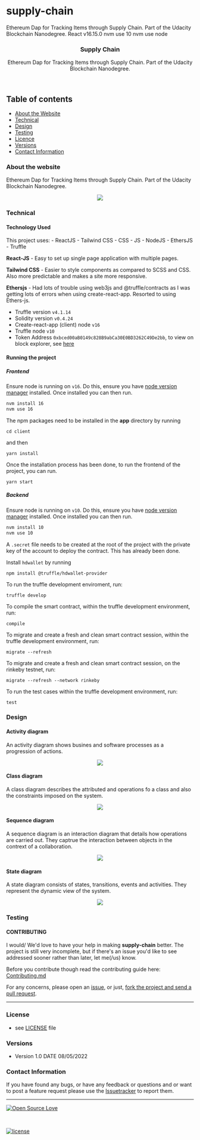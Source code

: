 # supply-chain

Ethereum Dap for Tracking Items through Supply Chain. Part of the Udacity Blockchain Nanodegree.
React v16.15.0
nvm use 10
nvm use node

<p align="center">
  <h3 align="center">Supply Chain</h3>

  <p align="center">
Ethereum Dap for Tracking Items through Supply Chain. Part of the Udacity Blockchain Nanodegree.
    <br>
    </p>
</p>

<br>

## Table of contents

- [About the Website](#about-the-website)
- [Technical](#technical)
- [Design](#design)
- [Testing](#testing)
- [Licence](#license)
- [Versions](#versions)
- [Contact Information](#contact-information)

### About the website

Ethereum Dap for Tracking Items through Supply Chain. Part of the Udacity Blockchain Nanodegree.

<p align="center">
  <img src="./assets/czD19w0Pzf.gif"/>
</p>

### Technical

#### Technology Used

This project uses: - ReactJS - Tailwind CSS - CSS - JS - NodeJS - EthersJS - Truffle

**React-JS** - Easy to set up single page application with multiple pages.

**Tailwind CSS** - Easier to style components as compared to SCSS and CSS. Also more predictable and makes a site more responsive.

**Ethersjs** - Had lots of trouble using web3js and @truffle/contracts as I was getting lots of errors when using create-react-app. Resorted to using Ethers-js.

- Truffle version `v4.1.14`
- Solidity version `v0.4.24`
- Create-react-app (client) node `v16`
- Truffle node `v10`
- Token Address `0xbced00aB0149c828B9abCa30E0BD3262C49De2bb`, to view on block explorer, see [here](https://rinkeby.etherscan.io/address/0xbced00ab0149c828b9abca30e0bd3262c49de2bb)

#### Running the project

##### Frontend

Ensure node is running on `v16`. Do this, ensure you have [node version manager](https://github.com/nvm-sh/nvm) installed. Once installed you can then run.

```bash
nvm install 16
nvm use 16
```

The npm packages need to be installed in the **app** directory by running

```console
cd client
```

and then

```console
yarn install
```

Once the installation process has been done, to run the frontend of the project, you can run.

```console
yarn start
```

##### Backend

Ensure node is running on `v10`. Do this, ensure you have [node version manager](https://github.com/nvm-sh/nvm) installed. Once installed you can then run.

```bash
nvm install 10
nvm use 10
```

A `.secret` file needs to be created at the root of the project with the private key of the account to deploy the contract. This has already been done.

Install `hdwallet` by running

```console
npm install @truffle/hdwallet-provider
```

To run the truffle development enviroment, run:

```console
truffle develop
```

To compile the smart contract, within the truffle development environment, run:

```console
compile
```

To migrate and create a fresh and clean smart contract session, within the truffle development environment, run:

```console
migrate --refresh
```

To migrate and create a fresh and clean smart contract session, on the rinkeby testnet, run:

```console
migrate --refresh --network rinkeby
```

To run the test cases within the truffle development environment, run:

```console
test
```

### Design

#### Activity diagram

An activity diagram shows busines and software processes as a progression of actions.

<p align="center">
  <img src="./assets/uml_diagram/activity_diagram.png"/>
</p>

#### Class diagram

A class diagram describes the attributed and operations fo a class and also the constraints imposed on the system.

<p align="center">
  <img src="./assets/uml_diagram/class_diagram.png"/>
</p>

#### Sequence diagram

A sequence diagram is an interaction diagram that details how operations are carried out. They captrue the interaction between objects in the contrext of a collaboration.

<p align="center">
  <img src="./assets/uml_diagram/sequence_diagram.png"/>
</p>

#### State diagram

A state diagram consists of states, transitions, events and activities. They represent the dynamic view of the system.

<p align="center">
  <img src="./assets/uml_diagram/state_diagram.png"/>
</p>

### Testing

#### CONTRIBUTING

I would/ We'd love to have your help in making **supply-chain** better. The project is still very incomplete, but if there's an issue you'd like to see addressed sooner rather than later, let me(/us) know.

Before you contribute though read the contributing guide here: [Contributing.md](https://github.com/peterokwara/supply-chain/blob/master/CONTRIBUTING.md)

For any concerns, please open an [issue](https://github.com/peterokwara/supply-chain/issues), or just, [fork the project and send a pull request](https://github.com/peterokwara/supply-chain/pulls).

<hr>

### License

- see [LICENSE](https://github.com/peterokwara/supply-chain/blob/master/LICENSE) file

### Versions

- Version 1.0 DATE 08/05/2022

### Contact Information

If you have found any bugs, or have any feedback or questions and or want to post a feature request please use the [Issuetracker](https://github.com/peterokwara/supply-chain/issues) to report them.

<hr>

[![Open Source Love](https://badges.frapsoft.com/os/v2/open-source-200x33.png?v=103)](#)

<br>

[![license](https://img.shields.io/github/license/mashape/apistatus.svg?style=for-the-badge)](https://github.com/peterokwara/supply-chain/blob/master/LICENSE)
